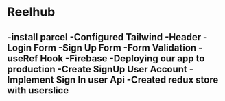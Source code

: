 # Reelhub 

-install parcel
-Configured  Tailwind
-Header
-Login Form
-Sign Up Form
-Form  Validation
-useRef Hook
-Firebase
-Deploying our app to production
-Create SignUp  User Account
-Implement Sign In user Api
-Created redux store with userslice
-
 